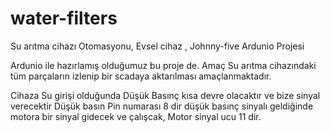 # water-filters
Su arıtma cihazı Otomasyonu, Evsel cihaz , Johnny-five Ardunio Projesi 


Ardunio ile hazırlamış olduğumuz bu proje de. Amaç Su arıtma cihazındaki tüm parçaların izlenip bir scadaya aktarılması amaçlanmaktadır. 

Cihaza Su girişi olduğunda Düşük Basınç kısa devre olacaktır ve bize sinyal verecektir Düşük basın  Pin numarası 8 dir 
düşük basınç sinyalı geldiğinde motora bir sinyal gidecek ve çalışcak, Motor sinyal ucu 11 dir.